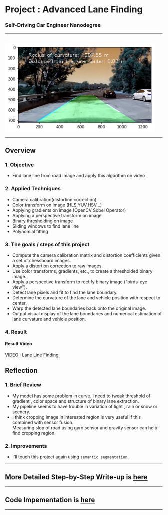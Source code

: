 
# Project : **Advanced Lane Finding**
### Self-Driving Car Engineer Nanodegree
---
<br>
<img src="./output_images/output_36_1.png" width="480" alt="Combined Image" />

---

## Overview

### 1. Objective
  * Find lane line from road image and apply this algorithm on video

### 2. Applied Techniques
* Camera calibration(distortion correction)
* Color transform on image (HLS,YUV,HSV...)
* Applying gradients on image (OpenCV Sobel Operator)
* Applying a perspective transform on image
* Binary thresholding on image
* Sliding windows to find lane line
* Polynomial fitting

### 3. The goals / steps of this project
* Compute the camera calibration matrix and distortion coefficients given a set of chessboard images.
* Apply a distortion correction to raw images.
* Use color transforms, gradients, etc., to create a thresholded binary image.
* Apply a perspective transform to rectify binary image ("birds-eye view").
* Detect lane pixels and fit to find the lane boundary.
* Determine the curvature of the lane and vehicle position with respect to center.
* Warp the detected lane boundaries back onto the original image.
* Output visual display of the lane boundaries and numerical estimation of lane curvature and vehicle position.

### 4. Result

#### Result Video
[VIDEO : Lane Line Finding](https://www.youtube.com/watch?v=gUkVRg-zaJU)<br>

## Reflection

### 1. Brief Review
* My model has some problem in curve. I need to tweak threshold of gradient , color space and
  structure of binary lane extraction.
* My pipeline seems to have trouble in variation of light , rain or snow or scenery.
* I think cropping image in interested region is very useful if this combined with sensor fusion.<br>
  Measuring slop of road using gyro sensor and gravity sensor can help find cropping region.

### 2. Improvements
* I'll touch this project again using `semantic segmentation`.

---
## More Detailed Step-by-Step Write-up is [here](https://github.com/ksjgh/SDCND/blob/master/Term1_Computer_Vision_and_Deep_Learning/04_Project-Advanced_Lane_Finding/Writeup_project_Advanced_Lane_Finding_submit.md)<br>

---
## Code Impementation is [here](https://github.com/ksjgh/SDCND/blob/master/Term1_Computer_Vision_and_Deep_Learning/04_Project-Advanced_Lane_Finding/Advanced_Lane_Finding-submit.ipynb)
---
